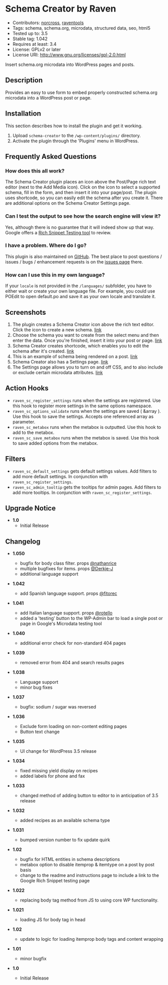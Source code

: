 Schema Creator by Raven
========================
- Contributors: [norcross](https://github.com/norcross), [raventools](https://github.com/raventools)
- Tags: schema, schema.org, microdata, structured data, seo, html5
- Tested up to: 3.5
- Stable tag: 1.042
- Requires at least: 3.4
- License: GPLv2 or later
- License URI: http://www.gnu.org/licenses/gpl-2.0.html

Insert schema.org microdata into WordPress pages and posts.

Description
--------------
Provides an easy to use form to embed properly constructed schema.org microdata into a WordPress post or page.

Installation
--------------
This section describes how to install the plugin and get it working.

1. Upload `schema-creator` to the `/wp-content/plugins/` directory.
2. Activate the plugin through the 'Plugins' menu in WordPress.

Frequently Asked Questions
--------------------------
### How does this all work?
The Schema Creator plugin places an icon above the Post/Page rich text editor (next to the Add Media icon). Click on the icon to select a supported schema, fill in the form, and then insert it into your page/post. The plugin uses shortcode, so you can easily edit the schema after you create it. There are additional options on the Schema Creator Settings page.

### Can I test the output to see how the search engine will view it?
Yes, although there is no guarantee that it will indeed show up that way. Google offers a [Rich Snippet Testing tool](http://www.google.com/webmasters/tools/richsnippets/ "Google Rich Snippet Test") to review.

### I have a problem. Where do I go?
This plugin is also maintained on [GitHub](https://github.com/norcross/schema-creator/ "Schema Creator on GitHub"). The best place to post questions / issues / bugs / enhancement requests is on the [issues page](https://github.com/norcross/schema-creator/issues "Issues page for Schema Creator on GitHub") there.

### How can I use this in my own language?
If your `locale` is not provided in the `/languages/` subfolder, you have to either wait or create your own language file. For example, you could use POEdit to open default.po and save it as your own locale and translate it.

Screenshots
--------------------------

1. The plugin creates a Schema Creator icon above the rich text editor. Click the icon to create a new schema. [link](https://github.com/norcross/schema-creator/blob/master/screenshot-1.png)
2. Choose the schema you want to create from the select menu and then enter the data. Once you're finished, insert it into your post or page. [link](https://github.com/norcross/schema-creator/blob/master/screenshot-2.png)
3. Schema Creator creates shortcode, which enables you to edit the schema after it's created. [link](https://github.com/norcross/schema-creator/blob/master/screenshot-3.png)
4. This is an example of schema being rendered on a post. [link](https://github.com/norcross/schema-creator/blob/master/screenshot-4.png)
5. Schema Creator also has a Settings page. [link](https://github.com/norcross/schema-creator/blob/master/screenshot-5.png)
6. The Settings page allows you to turn on and off CSS, and to also include or exclude certain microdata attributes. [link](https://github.com/norcross/schema-creator/blob/master/screenshot-6.png)

Action Hooks
--------------
- `raven_sc_register_settings` runs when the settings are registered. Use this hook to register more settings in the same options namespace.
- `raven_sc_options_validate` runs when the settings are saved ( &array ). Use this hook to save the settings. Accepts one referenced array as parameter.
- `raven_sc_metabox` runs when the metabox is outputted. Use this hook to add to the metabox.
- `raven_sc_save_metabox` runs when the metabox is saved. Use this hook to save added options from the metabox.

Filters
--------------
- `raven_sc_default_settings` gets default settings values. Add filters to add more default settings. In conjunction with `raven_sc_register_settings`.
- `raven_sc_admin_tooltip` gets the tooltips for admin pages. Add filters to add more tooltips. In conjunction with `raven_sc_register_settings`.

Upgrade Notice
--------------
- **1.0**
  * Initial Release

Changelog
---------------

- **1.050**
  * bugfix for body class filter. props [@nathanrice](https://github.com/nathanrice)
  * multiple bugfixes for items. props [@Derkje-J](https://github.com/Derkje-J)
  * additional language support

- **1.042**
  * add Spanish language support. props [@fitorec](https://github.com/fitorec)

- **1.041**
  * add Italian language support. props [@rotello](https://github.com/rotello)
  * added a 'testing' button to the WP-Admin bar to load a single post or page in Google's Microdata testing tool

- **1.040**
  * additional error check for non-standard 404 pages

- **1.039**
  * removed error from 404 and search results pages

- **1.038**
  * Language support
  * minor bug fixes

- **1.037**
  * bugfix: sodium / sugar was reversed

- **1.036**
  * Exclude form loading on non-content editing pages
  * Button text change

- **1.035**
  * UI change for WordPress 3.5 release

- **1.034**
  * fixed missing yield display on recipes
  * added labels for phone and fax

- **1.033**
  * changed method of adding button to editor to in anticipation of 3.5 release

- **1.032**
  * added recipes as an available schema type

- **1.031**
  * bumped version number to fix update quirk

- **1.02**
  * bugfix for HTML entities in schema descriptions
  * metabox option to disable itemprop & itemtype on a post by post basis
  * change to the readme and instructions page to include a link to the Google Rich Snippet testing page

- **1.022**
  * replacing body tag method from JS to using core WP functionality.

- **1.021**
  * loading JS for body tag in head

- **1.02**
  * update to logic for loading itemprop body tags and content wrapping

- **1.01**
  * minor bugfix

- **1.0**
  * Initial Release

